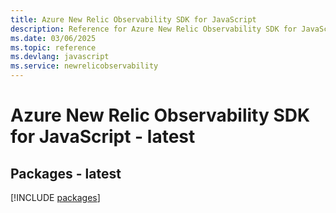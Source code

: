 ```yaml
---
title: Azure New Relic Observability SDK for JavaScript
description: Reference for Azure New Relic Observability SDK for JavaScript
ms.date: 03/06/2025
ms.topic: reference
ms.devlang: javascript
ms.service: newrelicobservability
---
```

# Azure New Relic Observability SDK for JavaScript - latest
## Packages - latest
[!INCLUDE [packages](new-relic-observability-index.md)]